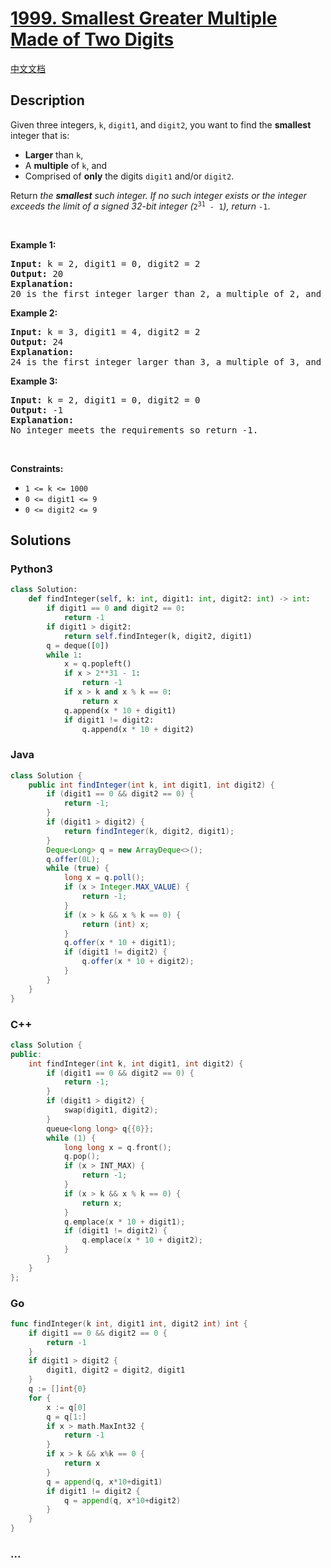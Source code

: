 # [1999. Smallest Greater Multiple Made of Two Digits](https://leetcode.com/problems/smallest-greater-multiple-made-of-two-digits)

[中文文档](/solution/1900-1999/1999.Smallest%20Greater%20Multiple%20Made%20of%20Two%20Digits/README.md)

## Description

<p>Given three integers, <code>k</code>, <code>digit1</code>, and <code>digit2</code>, you want to find the <strong>smallest</strong> integer that is:</p>

<ul>
	<li><strong>Larger</strong> than <code>k</code>,</li>
	<li>A <strong>multiple</strong> of <code>k</code>, and</li>
	<li>Comprised of <strong>only</strong> the digits <code>digit1</code> and/or <code>digit2</code>.</li>
</ul>

<p>Return <em>the <strong>smallest</strong> such integer. If no such integer exists or the integer exceeds the limit of a signed 32-bit integer (</em><code>2<sup>31</sup> - 1</code><em>), return </em><code>-1</code>.</p>

<p>&nbsp;</p>
<p><strong class="example">Example 1:</strong></p>

<pre>
<strong>Input:</strong> k = 2, digit1 = 0, digit2 = 2
<strong>Output:</strong> 20
<strong>Explanation:</strong>
20 is the first integer larger than 2, a multiple of 2, and comprised of only the digits 0 and/or 2.
</pre>

<p><strong class="example">Example 2:</strong></p>

<pre>
<strong>Input:</strong> k = 3, digit1 = 4, digit2 = 2
<strong>Output:</strong> 24
<strong>Explanation:</strong>
24 is the first integer larger than 3, a multiple of 3, and comprised of only the digits 4 and/or 2.
</pre>

<p><strong class="example">Example 3:</strong></p>

<pre>
<strong>Input:</strong> k = 2, digit1 = 0, digit2 = 0
<strong>Output:</strong> -1
<strong>Explanation:
</strong>No integer meets the requirements so return -1.
</pre>

<p>&nbsp;</p>
<p><strong>Constraints:</strong></p>

<ul>
	<li><code>1 &lt;= k &lt;= 1000</code></li>
	<li><code>0 &lt;= digit1 &lt;= 9</code></li>
	<li><code>0 &lt;= digit2 &lt;= 9</code></li>
</ul>

## Solutions

<!-- tabs:start -->

### **Python3**

```python
class Solution:
    def findInteger(self, k: int, digit1: int, digit2: int) -> int:
        if digit1 == 0 and digit2 == 0:
            return -1
        if digit1 > digit2:
            return self.findInteger(k, digit2, digit1)
        q = deque([0])
        while 1:
            x = q.popleft()
            if x > 2**31 - 1:
                return -1
            if x > k and x % k == 0:
                return x
            q.append(x * 10 + digit1)
            if digit1 != digit2:
                q.append(x * 10 + digit2)
```

### **Java**

```java
class Solution {
    public int findInteger(int k, int digit1, int digit2) {
        if (digit1 == 0 && digit2 == 0) {
            return -1;
        }
        if (digit1 > digit2) {
            return findInteger(k, digit2, digit1);
        }
        Deque<Long> q = new ArrayDeque<>();
        q.offer(0L);
        while (true) {
            long x = q.poll();
            if (x > Integer.MAX_VALUE) {
                return -1;
            }
            if (x > k && x % k == 0) {
                return (int) x;
            }
            q.offer(x * 10 + digit1);
            if (digit1 != digit2) {
                q.offer(x * 10 + digit2);
            }
        }
    }
}
```

### **C++**

```cpp
class Solution {
public:
    int findInteger(int k, int digit1, int digit2) {
        if (digit1 == 0 && digit2 == 0) {
            return -1;
        }
        if (digit1 > digit2) {
            swap(digit1, digit2);
        }
        queue<long long> q{{0}};
        while (1) {
            long long x = q.front();
            q.pop();
            if (x > INT_MAX) {
                return -1;
            }
            if (x > k && x % k == 0) {
                return x;
            }
            q.emplace(x * 10 + digit1);
            if (digit1 != digit2) {
                q.emplace(x * 10 + digit2);
            }
        }
    }
};
```

### **Go**

```go
func findInteger(k int, digit1 int, digit2 int) int {
	if digit1 == 0 && digit2 == 0 {
		return -1
	}
	if digit1 > digit2 {
		digit1, digit2 = digit2, digit1
	}
	q := []int{0}
	for {
		x := q[0]
		q = q[1:]
		if x > math.MaxInt32 {
			return -1
		}
		if x > k && x%k == 0 {
			return x
		}
		q = append(q, x*10+digit1)
		if digit1 != digit2 {
			q = append(q, x*10+digit2)
		}
	}
}
```

### **...**

```

```

<!-- tabs:end -->
